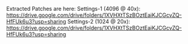 Extracted Patches are here:
Settings-1 (4096 @ 40x): https://drive.google.com/drive/folders/1XVHXtTSzBOztEaiKJCGcvZQ-HfFUk6u3?usp=sharing
Settings-2 (1024 @ 20x): https://drive.google.com/drive/folders/1XVHXtTSzBOztEaiKJCGcvZQ-HfFUk6u3?usp=sharing
